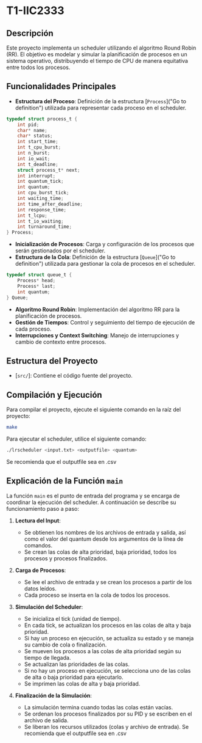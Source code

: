 # T1-IIC2333

## Descripción

Este proyecto implementa un scheduler utilizando el algoritmo Round Robin (RR). El objetivo es modelar y simular la planificación de procesos en un sistema operativo, distribuyendo el tiempo de CPU de manera equitativa entre todos los procesos.

## Funcionalidades Principales
- **Estructura del Proceso**: Definición de la estructura [`Process`]("Go to definition") utilizada para representar cada proceso en el scheduler.

```c
typedef struct process_t {
    int pid;
    char* name;
    char* status;
    int start_time;
    int t_cpu_burst;
    int n_burst;
    int io_wait;
    int t_deadline;
    struct process_t* next;
    int interrupt;
    int quantum_tick;
    int quantum;
    int cpu_burst_tick;
    int waiting_time;
    int time_after_deadline;
    int response_time;
    int t_lcpu;
    int t_io_waiting;
    int turnaround_time;
} Process;
```
- **Inicialización de Procesos**: Carga y configuración de los procesos que serán gestionados por el scheduler.
- **Estructura de la Cola**: Definición de la estructura [`Queue`]("Go to definition") utilizada para gestionar la cola de procesos en el scheduler.

```c
typedef struct queue_t {
    Process* head;
    Process* last;
    int quantum;
} Queue;
```
- **Algoritmo Round Robin**: Implementación del algoritmo RR para la planificación de procesos.
- **Gestión de Tiempos**: Control y seguimiento del tiempo de ejecución de cada proceso.
- **Interrupciones y Context Switching**: Manejo de interrupciones y cambio de contexto entre procesos.

## Estructura del Proyecto

- [`src/`]: Contiene el código fuente del proyecto.

## Compilación y Ejecución

Para compilar el proyecto, ejecute el siguiente comando en la raíz del proyecto:

```sh
make
```

Para ejecutar el scheduler, utilice el siguiente comando:

```sh
./lrscheduler <input.txt> <outputfile> <quantum>
```

Se recomienda que el outputfile sea en .csv

## Explicación de la Función `main`

La función `main` es el punto de entrada del programa y se encarga de coordinar la ejecución del scheduler. A continuación se describe su funcionamiento paso a paso:

1. **Lectura del Input**:
   - Se obtienen los nombres de los archivos de entrada y salida, así como el valor del quantum desde los argumentos de la línea de comandos.
   - Se crean las colas de alta prioridad, baja prioridad, todos los procesos y procesos finalizados.

2. **Carga de Procesos**:
   - Se lee el archivo de entrada y se crean los procesos a partir de los datos leídos.
   - Cada proceso se inserta en la cola de todos los procesos.

3. **Simulación del Scheduler**:
   - Se inicializa el tick (unidad de tiempo).
   - En cada tick, se actualizan los procesos en las colas de alta y baja prioridad.
   - Si hay un proceso en ejecución, se actualiza su estado y se maneja su cambio de cola o finalización.
   - Se mueven los procesos a las colas de alta prioridad según su tiempo de llegada.
   - Se actualizan las prioridades de las colas.
   - Si no hay un proceso en ejecución, se selecciona uno de las colas de alta o baja prioridad para ejecutarlo.
   - Se imprimen las colas de alta y baja prioridad.

4. **Finalización de la Simulación**:
   - La simulación termina cuando todas las colas están vacías.
   - Se ordenan los procesos finalizados por su PID y se escriben en el archivo de salida.
   - Se liberan los recursos utilizados (colas y archivo de entrada).
Se recomienda que el outputfile sea en .csv

